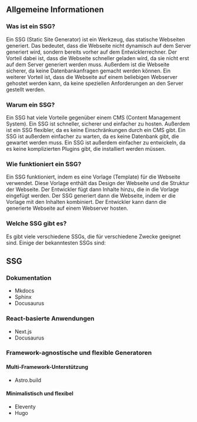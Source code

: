 ## Allgemeine Informationen
### Was ist ein SSG?
Ein SSG (Static Site Generator) ist ein Werkzeug, das statische Webseiten generiert. Das bedeutet, dass die Webseite nicht dynamisch auf dem Server generiert wird, sondern bereits vorher auf dem Entwicklerrechner. Der Vorteil dabei ist, dass die Webseite schneller geladen wird, da sie nicht erst auf dem Server generiert werden muss. Außerdem ist die Webseite sicherer, da keine Datenbankanfragen gemacht werden können. Ein weiterer Vorteil ist, dass die Webseite auf einem beliebigen Webserver gehostet werden kann, da keine speziellen Anforderungen an den Server gestellt werden.

### Warum ein SSG?
Ein SSG hat viele Vorteile gegenüber einem CMS (Content Management System). Ein SSG ist schneller, sicherer und einfacher zu hosten. Außerdem ist ein SSG flexibler, da es keine Einschränkungen durch ein CMS gibt. Ein SSG ist außerdem einfacher zu warten, da es keine Datenbank gibt, die gewartet werden muss. Ein SSG ist außerdem einfacher zu entwickeln, da es keine komplizierten Plugins gibt, die installiert werden müssen.

### Wie funktioniert ein SSG?
Ein SSG funktioniert, indem es eine Vorlage (Template) für die Webseite verwendet. Diese Vorlage enthält das Design der Webseite und die Struktur der Webseite. Der Entwickler fügt dann Inhalte hinzu, die in die Vorlage eingefügt werden. Der SSG generiert dann die Webseite, indem er die Vorlage mit den Inhalten kombiniert. Der Entwickler kann dann die generierte Webseite auf einem Webserver hosten.

### Welche SSG gibt es?

Es gibt viele verschiedene SSGs, die für verschiedene Zwecke geeignet sind. Einige der bekanntesten SSGs sind:
## SSG

### Dokumentation
* Mkdocs
* Sphinx
* Docusaurus

### React-basierte Anwendungen
* Next.js
* Docusaurus

### Framework-agnostische und flexible Generatoren

#### Multi-Framework-Unterstützung
* Astro.build

#### Minimalistisch und flexibel
* Eleventy
* Hugo


